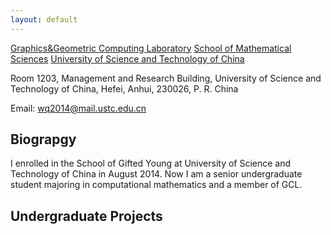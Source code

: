 ```yaml
---
layout: default
---
```

[Graphics&Geometric Computing Laboratory](http://gcl.ustc.edu.cn/) 
[School of Mathematical Sciences](http://math.ustc.edu.cn/) 
[University of Science and Technology of China](http://www.ustc.edu.cn/)

Room 1203, Management and Research Building, 
University of Science and Technology of China, 
Hefei, Anhui, 230026, P. R. China 

Email: <wq2014@mail.ustc.edu.cn>

## Biograpgy

I enrolled in the School of Gifted Young at University of Science and Technology of China in August 2014. Now I am a senior undergraduate student majoring in computational mathematics and a member of GCL.

## Undergraduate Projects

